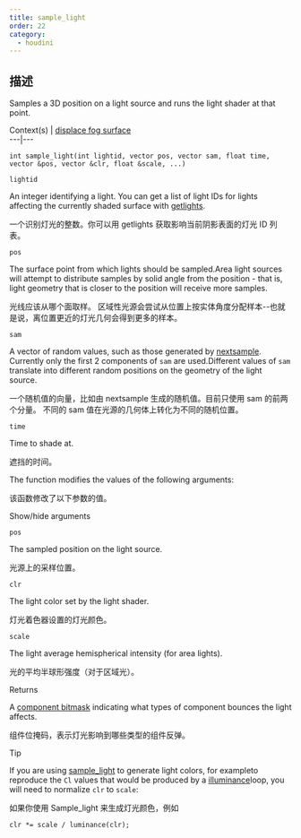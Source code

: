 ```yaml
---
title: sample_light
order: 22
category:
  - houdini
---
```

    
## 描述

Samples a 3D position on a light source and runs the light shader at that
point.

Context(s) | [displace](../contexts/displace.html)[
fog](../contexts/fog.html)[ surface](../contexts/surface.html)  
---|---

`int sample_light(int lightid, vector pos, vector sam, float time, vector &pos, vector &clr, float &scale, ...)`

`lightid`

An integer identifying a light. You can get a list of light IDs for lights
affecting the currently shaded surface with [getlights](getlights.html "Returns an array of light identifiers for the currently shaded surface.").

一个识别灯光的整数。你可以用 getlights 获取影响当前阴影表面的灯光 ID 列表。

`pos`

The surface point from which lights should be sampled.Area light sources will
attempt to distribute samples by solid angle from the position - that is,
light geometry that is closer to the position will receive more samples.

光线应该从哪个面取样。 区域性光源会尝试从位置上按实体角度分配样本--也就是说，离位置更近的灯光几何会得到更多的样本。

`sam`

A vector of random values, such as those generated by
[nextsample](nextsample.html). Currently only the first 2 components of `sam`
are used.Different values of `sam` translate into different random positions
on the geometry of the light source.

一个随机值的向量，比如由 nextsample 生成的随机值。目前只使用 sam 的前两个分量。 不同的 sam 值在光源的几何体上转化为不同的随机位置。

`time`

Time to shade at.

遮挡的时间。

The function modifies the values of the following arguments:

该函数修改了以下参数的值。

Show/hide arguments

`pos`

The sampled position on the light source.

光源上的采样位置。

`clr`

The light color set by the light shader.

灯光着色器设置的灯光颜色。

`scale`

The light average hemispherical intensity (for area lights).

光的平均半球形强度（对于区域光）。

Returns

A [component bitmask](bouncemask.html) indicating what types of component
bounces the light affects.

组件位掩码，表示灯光影响到哪些类型的组件反弹。

Tip

If you are using [sample_light](sample_light.html "Samples a 3D position on a
light source and runs the light shader at that point.") to generate light
colors, for exampleto reproduce the `Cl` values that would be produced by a
[illuminance](illuminance.html "Loops through all light sources in the scene,
calling the light shader for each light source to set the Cl and L global
variables.")loop, you will need to normalize `clr` to `scale`:

如果你使用 Sample_light 来生成灯光颜色，例如

    clr *= scale / luminance(clr);
